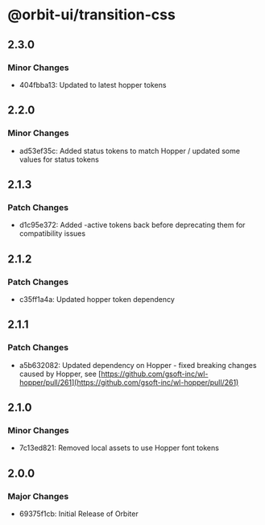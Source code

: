 # @orbit-ui/transition-css

## 2.3.0

### Minor Changes

- 404fbba13: Updated to latest hopper tokens

## 2.2.0

### Minor Changes

- ad53ef35c: Added status tokens to match Hopper / updated some values for status tokens

## 2.1.3

### Patch Changes

- d1c95e372: Added -active tokens back before deprecating them for compatibility issues

## 2.1.2

### Patch Changes

- c35ff1a4a: Updated hopper token dependency

## 2.1.1

### Patch Changes

- a5b632082: Updated dependency on Hopper - fixed breaking changes caused by Hopper, see [https://github.com/gsoft-inc/wl-hopper/pull/261](https://github.com/gsoft-inc/wl-hopper/pull/261)

## 2.1.0

### Minor Changes

- 7c13ed821: Removed local assets to use Hopper font tokens

## 2.0.0

### Major Changes

- 69375f1cb: Initial Release of Orbiter
